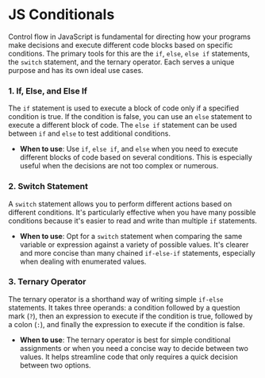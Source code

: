 JS Conditionals
===============

Control flow in JavaScript is fundamental for directing how your programs make decisions and execute different code blocks based on specific conditions. The primary tools for this are the `if`, `else`, `else if` statements, the `switch` statement, and the ternary operator. Each serves a unique purpose and has its own ideal use cases.

### 1\. If, Else, and Else If

The `if` statement is used to execute a block of code only if a specified condition is true. If the condition is false, you can use an `else` statement to execute a different block of code. The `else if` statement can be used between `if` and `else` to test additional conditions.

*   **When to use**: Use `if`, `else if`, and `else` when you need to execute different blocks of code based on several conditions. This is especially useful when the decisions are not too complex or numerous.

### 2\. Switch Statement

A `switch` statement allows you to perform different actions based on different conditions. It's particularly effective when you have many possible conditions because it's easier to read and write than multiple `if` statements.

*   **When to use**: Opt for a `switch` statement when comparing the same variable or expression against a variety of possible values. It's clearer and more concise than many chained `if-else-if` statements, especially when dealing with enumerated values.

### 3\. Ternary Operator

The ternary operator is a shorthand way of writing simple `if-else` statements. It takes three operands: a condition followed by a question mark (`?`), then an expression to execute if the condition is true, followed by a colon (`:`), and finally the expression to execute if the condition is false.

*   **When to use**: The ternary operator is best for simple conditional assignments or when you need a concise way to decide between two values. It helps streamline code that only requires a quick decision between two options.